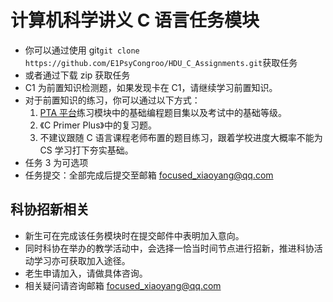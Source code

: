 # 计算机科学讲义 C 语言任务模块

- 你可以通过使用 git`git clone https://github.com/E1PsyCongroo/HDU_C_Assignments.git`获取任务
- 或者通过下载 zip 获取任务
- C1 为前置知识检测题，如果发现卡在 C1，请继续学习前置知识。
- 对于前置知识的练习，你可以通过以下方式：
  1. [PTA 平台](https://pintia.cn/)练习模块中的基础编程题目集以及考试中的基础等级。
  2. 《C Primer Plus》中的复习题。
  3. 不建议跟随 C 语言课程老师布置的题目练习，跟着学校进度大概率不能为 CS 学习打下夯实基础。
- 任务 3 为可选项
- 任务提交：全部完成后提交至邮箱 <focused_xiaoyang@qq.com>

## 科协招新相关

- 新生可在完成该任务模块时在提交邮件中表明加入意向。
- 同时科协在举办的教学活动中，会选择一恰当时间节点进行招新，推进科协活动学习亦可获取加入途径。
- 老生申请加入，请做具体咨询。
- 相关疑问请咨询邮箱 <focused_xiaoyang@qq.com>
